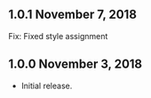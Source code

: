 ## 1.0.1 November 7, 2018

Fix: Fixed style assignment

## 1.0.0 November 3, 2018

- Initial release.
